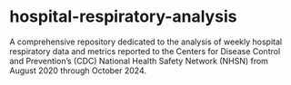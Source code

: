 # hospital-respiratory-analysis
A comprehensive repository dedicated to the analysis of weekly hospital respiratory data and metrics reported to the Centers for Disease Control and Prevention’s (CDC) National Health Safety Network (NHSN) from August 2020 through October 2024. 
